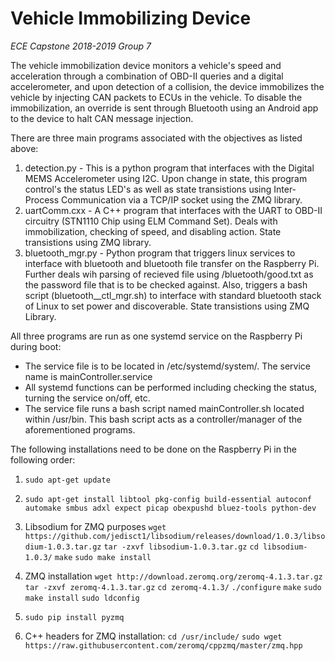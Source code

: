 # Vehicle Immobilizing Device
*ECE Capstone 2018-2019 Group 7*

The vehicle immobilization device monitors a vehicle's speed and acceleration through a combination of OBD-II queries and a digital accelerometer, and upon detection of a collision, the device immobilizes the vehicle by injecting CAN packets to ECUs in the vehicle. To disable the immobilization, an override is sent through Bluetooth using an Android app to the device to halt CAN message injection.

There are three main programs associated with the objectives as listed above:
1. detection.py - This is a python program that interfaces with the Digital MEMS Accelerometer using I2C. Upon change in state, this program control's the status LED's as well as state transistions using Inter-Process Communication via a TCP/IP socket using the ZMQ library.
2. uartComm.cxx - A C++ program that interfaces with the UART to OBD-II circuitry (STN1110 Chip using ELM Command Set). Deals with immobilization, checking of speed, and disabling action. State transistions using ZMQ library. 
3. bluetooth_mgr.py - Python program that triggers linux services to interface with bluetooth and bluetooth file transfer on the Raspberry Pi. Further deals wih parsing of recieved file using /bluetooth/good.txt as the password file that is to be checked against. Also, triggers a bash script (bluetooth__ctl_mgr.sh) to interface with standard bluetooth stack of Linux to set power and discoverable. State transistions using ZMQ Library.

All three programs are run as one systemd service on the Raspberry Pi during boot:
- The service file is to be located in /etc/systemd/system/. The service name is mainController.service
- All systemd functions can be performed including checking the status, turning the service on/off, etc.
- The service file runs a bash script named mainController.sh located within /usr/bin. This bash script acts as a controller/manager of the aforementioned programs.

The following installations need to be done on the Raspberry Pi in the following order:
1. `sudo apt-get update`
2. `sudo apt-get install libtool pkg-config build-essential autoconf automake smbus adxl expect picap obexpushd bluez-tools python-dev`

2. Libsodium for ZMQ purposes
        `wget https://github.com/jedisct1/libsodium/releases/download/1.0.3/libsodium-1.0.3.tar.gz`
        `tar -zxvf libsodium-1.0.3.tar.gz`
        `cd libsodium-1.0.3/`
        `make`
        `sudo make install`

3. ZMQ installation
        `wget http://download.zeromq.org/zeromq-4.1.3.tar.gz`
        `tar -zxvf zeromq-4.1.3.tar.gz`
        `cd zeromq-4.1.3/`
        `./configure`
        `make`
        `sudo make install`
        `sudo ldconfig`
4. `sudo pip install pyzmq`
5. C++ headers for ZMQ installation:
        `cd /usr/include/`
        `sudo wget https://raw.githubusercontent.com/zeromq/cppzmq/master/zmq.hpp`
